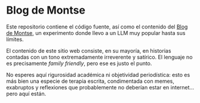# Blog de Montse

Este repositorio contiene el código fuente, así como el contenido del [Blog de Montse](https://lapanquecita.github.io/), un experimento donde llevo a un LLM muy popular hasta sus límites.

El contenido de este sitio web consiste, en su mayoría, en historias contadas con un tono extremadamente irreverente y satírico. El lenguaje no es precisamente *family friendly*, pero ese es justo el punto.

No esperes aquí rigurosidad académica ni objetividad periodística: esto es más bien una especie de terapia escrita, condimentada con memes, exabruptos y reflexiones que probablemente no deberían estar en internet... pero aquí están.